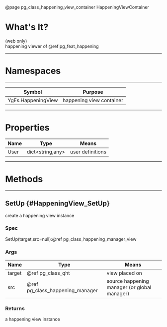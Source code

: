 ﻿@page pg_class_happening_view_container HappeningViewContainer

# What's It?

(web only)  
happening viewer of @ref pg_feat_happening

-----
# Namespaces

-----
| Symbol | Purpose |
|--------|---------|
| YgEs.HappeningView | happening view container |

-----
# Properties

| Name | Type | Means |
|------|------|-------|
| User | dict<string,any> | user definitions |

-----
# Methods

-----
## SetUp {#HappeningView_SetUp}

create a happening view instance

### Spec

SetUp(target,src=null):@ref pg_class_happening_manager_view

### Args

| Name | Type | Means |
|------|------|-------|
| target | @ref pg_class_qht | view placed on |
| src | @ref pg_class_happening_manager | source happening manager (or global manager) |

### Returns

a happening view instance
